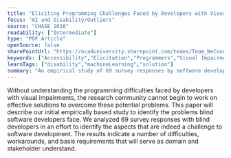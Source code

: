 ```yaml
---
title: "Eliciting Programming Challenges Faced by Developers with Visual Impairments: Exploratory Study"
focus: "AI and Disability/Outliers"
source: "CHASE 2016"
readability: ["Intermediate"]
type: "PDF Article"
openSource: false
sharePointUrl: "https://ocaduniversity.sharepoint.com/teams/Team_WeCount/Shared%20Documents/Resources%20and%20Tools/Literature%20(curated)/Eliciting%20Programming%20Challenges%20Faced%20by%20Developers%20with%20Visual%20Impairments_Exploratory%20Study.pdf"
keywords: ["Accessibility","Elicitation","Programmers","Visual Impairment","Programming","Challenges","Blind Programmers"]
learnTags: ["disability","machineLearning","solution"]
summary: "An empirical study of 69 survey responses by software developers with visual impairments to identify the challenges they face when developing software.   "
---
```

Without understanding the programming difficulties faced by developers with visual impairments, the research community cannot begin to work on effective solutions to overcome these potential problems. This paper will describe our initial empirically based study to identify the problems blind software developers face. We analyzed 69 survey responses with blind developers in an effort to identify the aspects that are indeed a challenge to software development. The results indicate a number of difficulties, workarounds, and basis requirements that will serve as domain and stakeholder understand.
